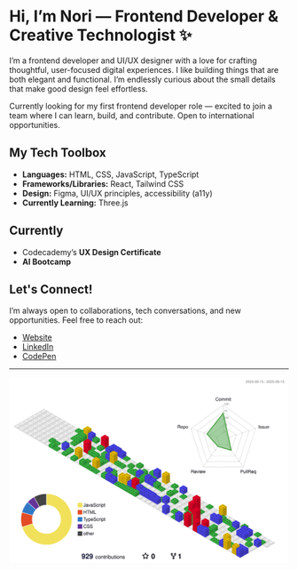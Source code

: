 # Hi, I’m Nori — Frontend Developer & Creative Technologist ✨

I’m a frontend developer and UI/UX designer with a love for crafting thoughtful, user-focused digital experiences. I like building things that are both elegant and functional. I’m endlessly curious about the small details that make good design feel effortless.  

Currently looking for my first frontend developer role — excited to join a team where I can learn, build, and contribute. Open to international opportunities.

## My Tech Toolbox  
- **Languages:** HTML, CSS, JavaScript, TypeScript
- **Frameworks/Libraries:** React, Tailwind CSS
- **Design:** Figma, UI/UX principles, accessibility (a11y)  
- **Currently Learning:** Three.js

## Currently
- Codecademy’s **UX Design Certificate**
- **AI Bootcamp**

## Let's Connect!  
I’m always open to collaborations, tech conversations, and new opportunities. Feel free to reach out:  

- [Website](https://sophienora.codes)  
- [LinkedIn](https://www.linkedin.com/feed/)  
- [CodePen](https://codepen.io/zofienora)

---


![](./profile-3d-contrib/profile-gitblock.svg)


